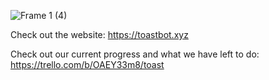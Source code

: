 ![Frame 1 (4)](https://user-images.githubusercontent.com/53883918/116756408-0a8e6180-a9da-11eb-8799-cf9653813a9e.png)

Check out the website: https://toastbot.xyz

Check out our current progress and what we have left to do: https://trello.com/b/OAEY33m8/toast
